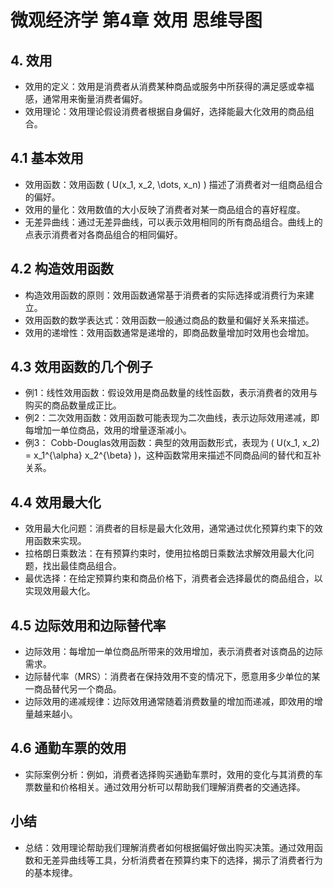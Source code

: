 # 微观经济学 第4章 效用 思维导图

## 4. 效用
  - 效用的定义：效用是消费者从消费某种商品或服务中所获得的满足感或幸福感，通常用来衡量消费者偏好。
  - 效用理论：效用理论假设消费者根据自身偏好，选择能最大化效用的商品组合。

## 4.1 基本效用
  - 效用函数：效用函数 \( U(x_1, x_2, \dots, x_n) \) 描述了消费者对一组商品组合的偏好。
  - 效用的量化：效用数值的大小反映了消费者对某一商品组合的喜好程度。
  - 无差异曲线：通过无差异曲线，可以表示效用相同的所有商品组合。曲线上的点表示消费者对各商品组合的相同偏好。

## 4.2 构造效用函数
  - 构造效用函数的原则：效用函数通常基于消费者的实际选择或消费行为来建立。
  - 效用函数的数学表达式：效用函数一般通过商品的数量和偏好关系来描述。
  - 效用的递增性：效用函数通常是递增的，即商品数量增加时效用也会增加。

## 4.3 效用函数的几个例子
  - 例1：线性效用函数：假设效用是商品数量的线性函数，表示消费者的效用与购买的商品数量成正比。
  - 例2：二次效用函数：效用函数可能表现为二次曲线，表示边际效用递减，即每增加一单位商品，效用的增量逐渐减小。
  - 例3： Cobb-Douglas效用函数：典型的效用函数形式，表现为 \( U(x_1, x_2) = x_1^{\alpha} x_2^{\beta} \)，这种函数常用来描述不同商品间的替代和互补关系。

## 4.4 效用最大化
  - 效用最大化问题：消费者的目标是最大化效用，通常通过优化预算约束下的效用函数来实现。
  - 拉格朗日乘数法：在有预算约束时，使用拉格朗日乘数法求解效用最大化问题，找出最佳商品组合。
  - 最优选择：在给定预算约束和商品价格下，消费者会选择最优的商品组合，以实现效用最大化。

## 4.5 边际效用和边际替代率
  - 边际效用：每增加一单位商品所带来的效用增加，表示消费者对该商品的边际需求。
  - 边际替代率（MRS）：消费者在保持效用不变的情况下，愿意用多少单位的某一商品替代另一个商品。
  - 边际效用的递减规律：边际效用通常随着消费数量的增加而递减，即效用的增量越来越小。

## 4.6 通勤车票的效用
  - 实际案例分析：例如，消费者选择购买通勤车票时，效用的变化与其消费的车票数量和价格相关。通过效用分析可以帮助我们理解消费者的交通选择。

## 小结
  - 总结：效用理论帮助我们理解消费者如何根据偏好做出购买决策。通过效用函数和无差异曲线等工具，分析消费者在预算约束下的选择，揭示了消费者行为的基本规律。

